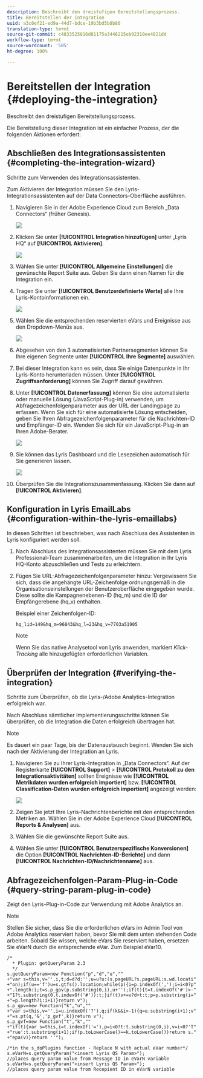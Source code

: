 ```yaml
---
description: Beschreibt den dreistufigen Bereitstellungsprozess.
title: Bereitstellen der Integration
uuid: a3c0ef21-ed9a-44d7-bdce-19b3bd5b8b80
translation-type: tm+mt
source-git-commit: c4833525816d81175a3446215eb92310ee4021dd
workflow-type: tm+mt
source-wordcount: '505'
ht-degree: 100%

---
```



# Bereitstellen der Integration {#deploying-the-integration}

Beschreibt den dreistufigen Bereitstellungsprozess.

Die Bereitstellung dieser Integration ist ein einfacher Prozess, der die folgenden Aktionen erfordert:

## Abschließen des Integrationsassistenten {#completing-the-integration-wizard}

Schritte zum Verwenden des Integrationsassistenten.

Zum Aktivieren der Integration müssen Sie den Lyris-Integrationsassistenten auf der Data Connectors-Oberfläche ausführen.

1. Navigieren Sie in der Adobe Experience Cloud zum Bereich „Data Connectors“ (früher Genesis).

   ![](assets/data_connectors.png)

1. Klicken Sie unter **[!UICONTROL Integration hinzufügen]** unter „Lyris HQ“ auf **[!UICONTROL Aktivieren]**.

   ![](assets/add_integration.png)

1. Wählen Sie unter **[!UICONTROL Allgemeine Einstellungen]** die gewünschte Report Suite aus. Geben Sie dann einen Namen für die Integration ein.
1. Tragen Sie unter **[!UICONTROL Benutzerdefinierte Werte]** alle Ihre Lyris-Kontoinformationen ein.

   ![](assets/general_settings.png)

1. Wählen Sie die entsprechenden reservierten eVars und Ereignisse aus den Dropdown-Menüs aus.

   ![](assets/variable_mapping.png)

1. Abgesehen von den 3 automatisierten Partnersegmenten können Sie Ihre eigenen Segmente unter **[!UICONTROL Ihre Segmente]** auswählen.
1. Bei dieser Integration kann es sein, dass Sie einige Datenpunkte in Ihr Lyris-Konto herunterladen müssen. Unter **[!UICONTROL Zugriffsanforderung]** können Sie Zugriff darauf gewähren.
1. Unter **[!UICONTROL Datenerfassung]** können Sie eine automatisierte oder manuelle Lösung (JavaScript-Plug-in) verwenden, um Abfragezeichenfolgenparameter aus der URL der Landingpage zu erfassen. Wenn Sie sich für eine automatisierte Lösung entscheiden, geben Sie Ihren Abfragezeichenfolgenparameter für die Nachrichten-ID und Empfänger-ID ein. Wenden Sie sich für ein JavaScript-Plug-in an Ihren Adobe-Berater.

   ![](assets/data_collection.png)

1. Sie können das Lyris Dashboard und die Lesezeichen automatisch für Sie generieren lassen.

   ![](assets/dashboard_generation.png)

1. Überprüfen Sie die Integrationszusammenfassung. Klicken Sie dann auf **[!UICONTROL Aktivieren]**.

## Konfiguration in Lyris EmailLabs {#configuration-within-the-lyris-emaillabs}

In diesen Schritten ist beschrieben, was nach Abschluss des Assistenten in Lyris konfiguriert werden soll.

1. Nach Abschluss des Integrationsassistenten müssen Sie mit dem Lyris Professional-Team zusammenarbeiten, um die Integration in Ihr Lyris HQ-Konto abzuschließen und Tests zu erleichtern.
1. Fügen Sie URL-Abfragezeichenfolgenparameter hinzu: Vergewissern Sie sich, dass die angehängte URL-Zeichenfolge ordnungsgemäß in die Organisationseinstellungen der Benutzeroberfläche eingegeben wurde. Diese sollte die Kampagnenebenen-ID (hq_m) und die ID der Empfängerebene (hq_v) enthalten.

   Beispiel einer Zeichenfolgen-ID:

   ```
   hq_lid=149&hq_m=96843&hq_l=23&hq_v=7703a51905
   ```

   >[!NOTE]
   >
   >Wenn Sie das native Analysetool von Lyris anwenden, markiert *Klick-Tracking* alle hinzugefügten erforderlichen Variablen.

## Überprüfen der Integration {#verifying-the-integration}

Schritte zum Überprüfen, ob die Lyris-/Adobe Analytics-Integration erfolgreich war.

Nach Abschluss sämtlicher Implementierungsschritte können Sie überprüfen, ob die Integration die Daten erfolgreich übertragen hat.

>[!NOTE]
>
>Es dauert ein paar Tage, bis der Datenaustausch beginnt. Wenden Sie sich nach der Aktivierung der Integration an Lyris.

1. Navigieren Sie zu Ihrer Lyris-Integration in „Data Connectors“. Auf der Registerkarte **[!UICONTROL Support]** > **[!UICONTROL Protokoll zu den Integrationsaktivitäten]** sollten Ereignisse wie **[!UICONTROL Metrikdaten wurden erfolgreich importiert]** bzw. **[!UICONTROL Classification-Daten wurden erfolgreich importiert]** angezeigt werden:

   ![](assets/integration_info.png)

1. Zeigen Sie jetzt Ihre Lyris-Nachrichtenberichte mit den entsprechenden Metriken an. Wählen Sie in der Adobe Experience Cloud **[!UICONTROL Reports &amp; Analysen]** aus.
1. Wählen Sie die gewünschte Report Suite aus.
1. Wählen Sie unter **[!UICONTROL Benutzerspezifische Konversionen]** die Option **[!UICONTROL Nachrichten-ID-Berichte]** und dann **[!UICONTROL Nachrichten-ID/Nachrichtenname]** aus.

## Abfragezeichenfolgen-Param-Plug-in-Code {#query-string-param-plug-in-code}

Zeigt den Lyris-Plug-in-Code zur Verwendung mit Adobe Analytics an.

>[!NOTE]
>
>Stellen Sie sicher, dass Sie die erforderlichen eVars im Admin Tool von Adobe Analytics reserviert haben, bevor Sie mit dem unten stehenden Code arbeiten. Sobald Sie wissen, welche eVars Sie reserviert haben, ersetzen Sie eVarN durch die entsprechende eVar. Zum Beispiel eVar10.

```
/* 
  * Plugin: getQueryParam 2.3 
  */ 
s.getQueryParam=new Function("p","d","u","" 
+"var s=this,v='',i,t;d=d?d:'';u=u?u:(s.pageURL?s.pageURL:s.wd.locati" 
+"on);if(u=='f')u=s.gtfs().location;while(p){i=p.indexOf(',');i=i<0?p" 
+".length:i;t=s.p_gpv(p.substring(0,i),u+'');if(t){t=t.indexOf('#')>-" 
+"1?t.substring(0,t.indexOf('#')):t;}if(t)v+=v?d+t:t;p=p.substring(i=" 
+"=p.length?i:i+1)}return v"); 
s.p_gpv=new Function("k","u","" 
+"var s=this,v='',i=u.indexOf('?'),q;if(k&&i>-1){q=u.substring(i+1);v" 
+"=s.pt(q,'&','p_gvf',k)}return v"); 
s.p_gvf=new Function("t","k","" 
+"if(t){var s=this,i=t.indexOf('='),p=i<0?t:t.substring(0,i),v=i<0?'T" 
+"rue':t.substring(i+1);if(p.toLowerCase()==k.toLowerCase())return s." 
+"epa(v)}return ''"); 
 
/*in the s_doPlugins function - Replace N with actual eVar number*/ 
s.eVarN=s.getQueryParam("<insert Lyris QS Param>");  
//places query param value from Message ID in eVarN variable s.eVarN=s.getQueryParam("<insert Lyris QS Param>");  
//places query param value from Recepient ID in eVarN variable 
```
